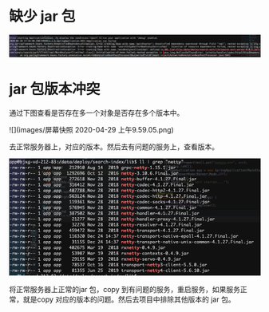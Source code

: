 # 缺少 jar 包

![](images/20200429094032.jpg)

# jar 包版本冲突

通过下图查看是否存在多一个对象是否存在多个版本中。

![](images/屏幕快照 2020-04-29 上午9.59.05.png)



去正常服务器上，对应的版本。然后去有问题的服务上，查看版本。

![](images/20200429100322.jpg)



将正常服务器上正常的jar 包，copy 到有问题的服务，重启服务，如果服务正常，就是copy 对应的版本的问题。然后去项目中排除其他版本的 jar 包。

